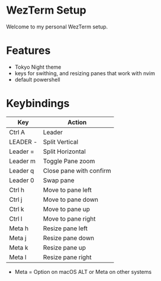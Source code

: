 # WezTerm Setup
Welcome to my personal WezTerm setup.

# Features
- Tokyo Night theme
- keys for swithing, and resizing panes that work with nvim
- default powershell

# Keybindings
|Key| Action |
|--|--|
| Ctrl A | Leader |
| LEADER - | Split Vertical |
| Leader = | Split Horizontal |
| Leader m | Toggle Pane zoom |
| Leader q | Close pane with confirm |
| Leader 0 | Swap pane |
| Ctrl h | Move to pane left |
| Ctrl j | Move to pane down |
| Ctrl k | Move to pane up |
| Ctrl l | Move to pane right | 
| Meta h | Resize pane left |
| Meta j | Resize pane down |
| Meta k | Resize pane up |
| Meta l | Resize pane right |

* Meta = Option on macOS ALT or Meta on other systems


